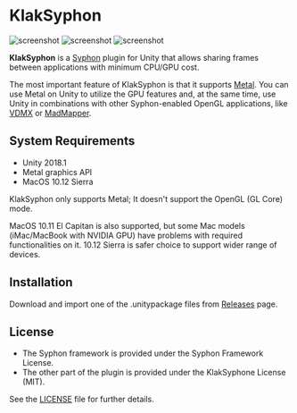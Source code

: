 KlakSyphon
==========

![screenshot](https://i.imgur.com/eputm6Am.jpg)
![screenshot](https://i.imgur.com/Y8Nc5YCm.jpg)
![screenshot](https://i.imgur.com/e4fl5lKm.jpg)

**KlakSyphon** is a [Syphon] plugin for Unity that allows sharing frames
between applications with minimum CPU/GPU cost.

The most important feature of KlakSyphon is that it supports [Metal]. You can
use Metal on Unity to utilize the GPU features and, at the same time, use Unity
in combinations with other Syphon-enabled OpenGL applications, like [VDMX] or
[MadMapper].

[Syphon]: http://syphon.v002.info
[Metal]: https://developer.apple.com/metal/
[VDMX]: http://vidvox.net
[MadMapper]: https://madmapper.com

System Requirements
-------------------

- Unity 2018.1
- Metal graphics API
- MacOS 10.12 Sierra

KlakSyphon only supports Metal; It doesn't support the OpenGL (GL Core) mode.

MacOS 10.11 El Capitan is also supported, but some Mac models (iMac/MacBook
with NVIDIA GPU) have problems with required functionalities on it. 10.12
Sierra is safer choice to support wider range of devices.

Installation
------------

Download and import one of the .unitypackage files from [Releases] page.

[Releases]: https://github.com/keijiro/KlakSyphon/releases

License
-------

- The Syphon framework is provided under the Syphon Framework License.
- The other part of the plugin is provided under the KlakSyphone License (MIT).

See the [LICENSE] file for further details.

[LICENSE]: LICENSE
